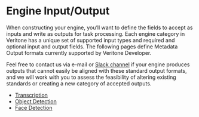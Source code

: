 # Engine Input/Output

When constructing your engine, you&rsquo;ll want to define the fields to accept as inputs and write as outputs for task processing. Each engine category in Veritone has a unique set of supported input types and required and optional input and output fields. The following pages define Metadata Output formats currently supported by Veritone Developer.

Feel free to contact us via e-mail or [Slack channel](https://chat.veritone.com) if your engine produces outputs that cannot easily be aligned with these standard output formats, and we will work with you to assess the feasibility of altering existing standards or creating a new category of accepted outputs.

* [Transcription](/engines/engine-input-output/transcription.md)
* [Object Detection](/engines/engine-input-output/object-detection.md)
* [Face Detection](/engines/engine-input-output/face-detection.md)

